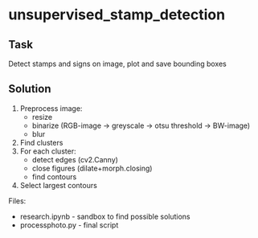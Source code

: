 # unsupervised_stamp_detection

## Task

Detect stamps and signs on image, plot and save bounding boxes

## Solution

1. Preprocess image:
    - resize
    - binarize (RGB-image -> greyscale -> otsu threshold -> BW-image)
    - blur
2. Find clusters
3. For each cluster:
    - detect edges (cv2.Canny)
    - close figures (dilate+morph.closing)
    - find contours
4. Select largest contours

Files:
- research.ipynb - sandbox to find possible solutions
- processphoto.py - final script

